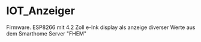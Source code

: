 # IOT_Anzeiger

Firmware. ESP8266 mit 4.2 Zoll e-Ink display als anzeige diverser Werte aus dem Smarthome Server "FHEM"